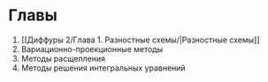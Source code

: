 # Главы
1. [[Диффуры 2/Глава 1. Разностные схемы/|Разностные схемы]]
2. Вариационно-проекционные методы
3. Методы расщепления
4. Методы решения интегральных уравнений

